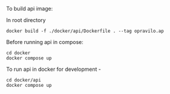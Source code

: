 To build api image:

In root directory
```
docker build -f ./docker/api/Dockerfile . --tag opravilo.ap
```

Before running api in compose:
```
cd docker
docker compose up
```

To run api in docker for development - 

```
cd docker/api
docker compose up
```
